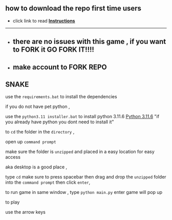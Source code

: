 ## how to download the repo first time users

  - click link to read [**Instructions**](https://www.gitprojects.fnbubbles420.org/how-to-download-repos)


-----

- ##   there are no issues with this game , if you want to FORK it GO FORK IT!!!!
- ##   make account to FORK REPO

## SNAKE

use the `requirements.bat` to install the dependencies 

if you do not have pet python ,

use the `python3.11 installer.bat`  to install python 3.11.6
 [Python 3.11.6](https://github.com/KernFerm/Py3.11.6installer)
 "if you already have python you dont need to install it"
 
to `cd` the folder in the `directory` , 

open up `command prompt` 

make sure the folder is `unzipped` and placed in a easy location for easy access

aka desktop is a good place , 

type `cd` make sure to press spacebar then drag and drop the `unzipped` folder into the `command prompt` then click `enter`, 

to run game in same window , type `python main.py` enter game will pop up

to play

use the arrow keys
